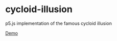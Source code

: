 # cycloid-illusion
p5.js implementation of the famous cycloid illusion


[Demo](https://lunatichacker.github.io/cycloid-illusion/)
